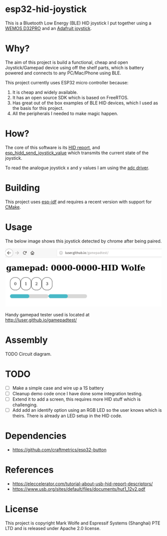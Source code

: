 # esp32-hid-joystick

This is a Bluetooth Low Energy (BLE) HID joystick I put together using a [WEMOS D32PRO](https://wiki.wemos.cc/products:d32:d32_pro) and an [Adafruit joystick](https://www.adafruit.com/product/512).

# Why?

The aim of this project is build a functional, cheap and open Joystick/Gamepad device using off the shelf parts, which is battery powered and connects to any PC/Mac/Phone using BLE.

This project currently uses ESP32 micro controller because:

1. It is cheap and widely available.
2. It has an open source SDK which is based on FreeRTOS.
3. Has great out of the box examples of BLE HID devices, which I used as the basis for this project. 
4. All the peripherals I needed to make magic happen.

# How?

The core of this software is its [HID report](main/hid_device_le_prf.c#L39-L70), and [esp_hidd_send_joystick_value](main/esp_hidd_prf_api.c#L144-L157) which transmits the current state of the joystick.

To read the analogue joystick x and y values I am using the [adc driver](https://docs.espressif.com/projects/esp-idf/en/latest/api-reference/peripherals/adc.html).

# Building

This project uses [esp-idf](https://github.com/espressif/esp-idf) and requires a recent version with support for [CMake](https://cmake.org/).

# Usage

The below image shows this joystick detected by chrome after being paired.

![Gamepad Detected In Chrome](docs/images/gamepad-detected.png)

Handy gamepad tester used is located at http://luser.github.io/gamepadtest/

# Assembly

TODO Circuit diagram.

# TODO

* [ ] Make a simple case and wire up a 1S battery
* [ ] Cleanup demo code once I have done some integration testing.
* [ ] Extend it to add a screen, this requires more HID stuff which is challenging.
* [ ] Add add an identify option using an RGB LED so the user knows which is theirs. There is already an LED setup in the HID code.

# Dependencies

* https://github.com/craftmetrics/esp32-button

# References 

* https://eleccelerator.com/tutorial-about-usb-hid-report-descriptors/
* https://www.usb.org/sites/default/files/documents/hut1_12v2.pdf

# License

This project is copyright Mark Wolfe and Espressif Systems (Shanghai) PTE LTD and is released under Apache 2.0 license.